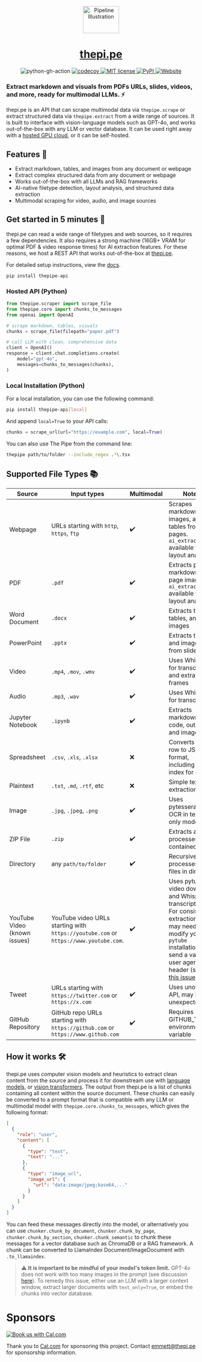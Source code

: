 <div align="center">
  <a href="https://thepi.pe/">
    <img src="https://rpnutzemutbrumczwvue.supabase.co/storage/v1/object/public/assets/pipeline_small%20(1).png" alt="Pipeline Illustration" style="width:96px; height:72px; vertical-align:middle;">
    <h1>thepi.pe</h1>
  </a>
  <a>
    <img src="https://github.com/emcf/thepipe/actions/workflows/python-ci.yml/badge.svg" alt="python-gh-action">
  </a>
    <a href="https://codecov.io/gh/emcf/thepipe">
    <img src="https://codecov.io/gh/emcf/thepipe/graph/badge.svg?token=OE7CUEFUL9" alt="codecov">
  </a>
  <a href="https://raw.githubusercontent.com/emcf/thepipe/main/LICENSE">
    <img src="https://img.shields.io/badge/license-MIT-green" alt="MIT license">
  </a>
  <a href="https://www.pepy.tech/projects/thepipe-api">
    <img src="https://static.pepy.tech/badge/thepipe-api" alt="PyPI">
  </a>
  <a href="https://thepi.pe/">
    <img src="https://img.shields.io/website?url=https%3A%2F%2Fthepipe.up.railway.app%2F&label=API%20status" alt="Website">
  </a>
</div>

### Extract markdown and visuals from PDFs URLs, slides, videos, and more, ready for multimodal LLMs. ⚡

thepi.pe is an API that can scrape multimodal data via `thepipe.scrape` or extract structured data via `thepipe.extract` from a wide range of sources. It is built to interface with vision-language models such as GPT-4o, and works out-of-the-box with any LLM or vector database. It can be used right away with a [hosted GPU cloud](https://thepi.pe), or it can be self-hosted.

## Features 🌟

- Extract markdown, tables, and images from any document or webpage
- Extract complex structured data from any document or webpage
- Works out-of-the-box with all LLMs and RAG frameworks
- AI-native filetype detection, layout analysis, and structured data extraction
- Multimodal scraping for video, audio, and image sources

## Get started in 5 minutes  🚀

thepi.pe can read a wide range of filetypes and web sources, so it requires a few dependencies. It also requires a strong machine (16GB+ VRAM for optimal PDF & video response times) for AI extraction features. For these reasons, we host a REST API that works out-of-the-box at [thepi.pe](https://thepi.pe).

For detailed setup instructions, view the [docs](https://thepi.pe/docs-platform).

```bash
pip install thepipe-api
```

### Hosted API (Python)

```python
from thepipe.scraper import scrape_file
from thepipe.core import chunks_to_messages
from openai import OpenAI

# scrape markdown, tables, visuals
chunks = scrape_file(filepath="paper.pdf")

# call LLM with clean, comprehensive data
client = OpenAI()
response = client.chat.completions.create(
    model="gpt-4o",
    messages=chunks_to_messages(chunks),
)
```

### Local Installation (Python)

For a local installation, you can use the following command:

```bash
pip install thepipe-api[local]
```

And append `local=True` to your API calls:

```python
chunks = scrape_url(url="https://example.com", local=True)
```

You can also use The Pipe from the command line:
```bash
thepipe path/to/folder --include_regex .*\.tsx
```

## Supported File Types 📚

| Source              | Input types                                                    | Multimodal | Notes |
|--------------------------|----------------------------------------------------------------|---------------------|----------------------|
| Webpage                  | URLs starting with `http`, `https`, `ftp`                      | ✔️                  | Scrapes markdown, images, and tables from web pages. `ai_extraction` available for AI layout analysis |
| PDF                      | `.pdf`                                                          | ✔️                  | Extracts page markdown and page images. `ai_extraction` available for AI layout analysis |
| Word Document  | `.docx`                                                         | ✔️                  | Extracts text, tables, and images |
| PowerPoint     | `.pptx`                                                         | ✔️                  | Extracts text and images from slides |
| Video                    | `.mp4`, `.mov`, `.wmv`                                          | ✔️                  | Uses Whisper for transcription and extracts frames |
| Audio                    | `.mp3`, `.wav`                                                  | ✔️                  | Uses Whisper for transcription |
| Jupyter Notebook         | `.ipynb`                                                        | ✔️                  | Extracts markdown, code, outputs, and images |
| Spreadsheet              | `.csv`, `.xls`, `.xlsx`                                         | ❌                  | Converts each row to JSON format, including row index for each |
| Plaintext                | `.txt`, `.md`, `.rtf`, etc                                      | ❌                  | Simple text extraction |
| Image                    | `.jpg`, `.jpeg`, `.png`                                    | ✔️                  | Uses pytesseract for OCR in text-only mode |
| ZIP File                 | `.zip`                                                          | ✔️                  | Extracts and processes contained files |
| Directory                | any `path/to/folder`                                            | ✔️                  | Recursively processes all files in directory |
| YouTube Video (known issues)    | YouTube video URLs starting with `https://youtube.com` or `https://www.youtube.com`.  | ✔️   | Uses pytube for video download and Whisper for transcription. For consistent extraction, you may need to modify your `pytube` installation to send a valid user agent header (see [this issue](https://github.com/pytube/pytube/issues/399)). |
| Tweet                    | URLs starting with `https://twitter.com` or `https://x.com`    | ✔️                  | Uses unofficial API, may break unexpectedly |
| GitHub Repository        | GitHub repo URLs starting with `https://github.com` or `https://www.github.com` | ✔️       | Requires GITHUB_TOKEN environment variable |

## How it works 🛠️

thepi.pe uses computer vision models and heuristics to extract clean content from the source and process it for downstream use with [language models](https://en.wikipedia.org/wiki/Large_language_model), or [vision transformers](https://en.wikipedia.org/wiki/Vision_transformer). The output from thepi.pe is a list of chunks containing all content within the source document. These chunks can easily be converted to a prompt format that is compatible with any LLM or multimodal model with `thepipe.core.chunks_to_messages`, which gives the following format:
```json
[
  {
    "role": "user",
    "content": [
      {
        "type": "text",
        "text": "..."
      },
      {
        "type": "image_url",
        "image_url": {
          "url": "data:image/jpeg;base64,..."
        }
      }
    ]
  }
]
```

You can feed these messages directly into the model, or alternatively you can use `chunker.chunk_by_document`, `chunker.chunk_by_page`, `chunker.chunk_by_section`, `chunker.chunk_semantic` to chunk these messages for a vector database such as ChromaDB or a RAG framework. A chunk can be converted to LlamaIndex Document/ImageDocument with `.to_llamaindex`.

> ⚠️ **It is important to be mindful of your model's token limit.**
GPT-4o does not work with too many images in the prompt (see discussion [here](https://community.openai.com/t/gpt-4-vision-maximum-amount-of-images/573110/6)). To remedy this issue, either use an LLM with a larger context window, extract larger documents with `text_only=True`, or embed the chunks into vector database.

# Sponsors

<a href="https://cal.com/emmett-mcf/30min"><img alt="Book us with Cal.com" src="https://cal.com/book-with-cal-dark.svg" /></a>

Thank you to [Cal.com](https://cal.com/) for sponsoring this project. Contact emmett@thepi.pe for sponsorship information.